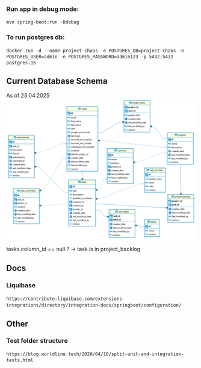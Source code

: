 ### Run app in debug mode:
```
mvn spring-boot:run -Ddebug
```

### To run postgres db:
```
docker run -d --name project-chaos -e POSTGRES_DB=project-chaos -e POSTGRES_USER=admin -e POSTGRES_PASSWORD=admin123 -p 5432:5432 postgres:15
```

## Current Database Schema
As of 23.04.2025
![Alt text](docs/db_schema.png)

tasks.column_id == null ? -> task is in project_backlog

## Docs
### Liquibase
```https://contribute.liquibase.com/extensions-integrations/directory/integration-docs/springboot/configuration/```

## Other
### Test folder structure
```
https://blog.worldline.tech/2020/04/10/split-unit-and-integration-tests.html
```
